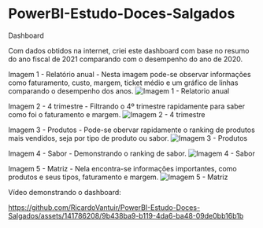 # PowerBI-Estudo-Doces-Salgados
Dashboard

Com dados obtidos na internet, criei este dashboard com base no resumo do ano fiscal de 2021 comparando com o desempenho do ano de 2020.

Imagem 1 - Relatório anual -
  Nesta imagem pode-se observar informações como faturamento, custo, margem, ticket médio e um gráfico de linhas comparando o desempenho dos anos.
  ![Imagem 1 - Relatorio anual](https://github.com/RicardoVantuir/PowerBI-Estudo-Doces-Salgados/assets/141786208/61e22dcc-28e5-4d17-83ef-e6f868f1ac16)


Imagem 2 - 4 trimestre -
  Filtrando o 4º trimestre rapidamente para saber como foi o faturamento e margem.
![Imagem 2 - 4 trimestre](https://github.com/RicardoVantuir/PowerBI-Estudo-Doces-Salgados/assets/141786208/0f6f9f4a-0ea4-40d6-8127-8c8d75259727)


Imagem 3 - Produtos -
  Pode-se obervar rapidamente o ranking de produtos mais vendidos, seja por tipo de produto ou sabor.
![Imagem 3 - Produtos](https://github.com/RicardoVantuir/PowerBI-Estudo-Doces-Salgados/assets/141786208/792d70db-f084-42ea-b879-5024f48f0337)

Imagem 4 - Sabor -
  Demonstrando o ranking de sabor.
![Imagem 4 - Sabor](https://github.com/RicardoVantuir/PowerBI-Estudo-Doces-Salgados/assets/141786208/0a1c6692-ca8f-46f0-8644-41dd9c515004)

Imagem 5 - Matriz -
  Nela encontra-se informações importantes, como produtos e seus tipos, faturamento e margem.
  ![Imagem 5 - Matriz](https://github.com/RicardoVantuir/PowerBI-Estudo-Doces-Salgados/assets/141786208/7e0f8569-7425-4100-bb9c-d3831b2619c5)

Vídeo demonstrando o dashboard:

https://github.com/RicardoVantuir/PowerBI-Estudo-Doces-Salgados/assets/141786208/9b438ba9-b119-4da6-ba48-09de0bb16b1b



  
